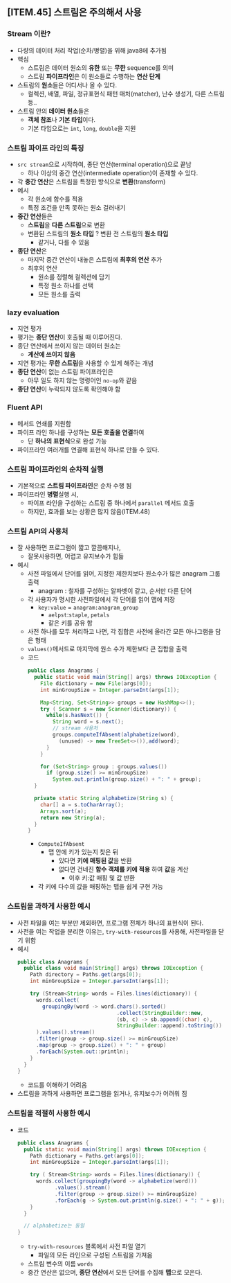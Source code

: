 ## [ITEM.45] 스트림은 주의해서 사용

### Stream 이란?
- 다량의 데이터 처리 작업(순차/병렬)을 위해 java8에 추가됨
- 핵심
  - 스트림은 데이터 원소의 **유한** 또는 **무한** sequence를 의미
  - 스트림 **파이프라인**은 이 원소들로 수행하는 **연산 단계**
- 스트림의 **원소**들은 어디서나 올 수 있다.
  - 컬렉션, 배열, 파일, 정규표현식 패턴 매처(matcher), 난수 생성기, 다른 스트림 등..
- 스트림 안의 **데이터 원소**들은
  - **객체 참조**나 **기본 타입**이다.
  - 기본 타입으로는 `int`, `long`, `double`을 지원

### 스트림 파이프 라인의 특징
- `src stream`으로 시작하여, 종단 연산(terminal operation)으로 끝남
  - 하나 이상의 중간 연산(intermediate operation)이 존재할 수 있다.
- 각 **중간 연산**은 스트림을 특정한 방식으로 **변환**(transform)
- 예시
  - 각 원소에 함수를 적용
  - 특정 조건을 만족 못하는 원소 걸러내기
- **중간 연산**들은
  - **스트림**을 **다른 스트림**으로 변환
  - 변환된 스트림의 **원소 타입** ? 변환 전 스트림의 **원소 타입**
    - 같거나, 다를 수 있음
- **종단 연산**은
  - 마지막 중간 연산이 내놓은 스트림에 **최후의 연산** 추가
  - 최후의 연산
    - 원소를 정렬해 컬렉션에 담기
    - 특정 원소 하나를 선택
    - 모든 원소를 출력

### lazy evaluation
- 지연 평가
- 평가는 **종단 연산**이 호출될 때 이루어진다.
- 종단 연산에서 쓰이지 않는 데이터 원소는
  - **계산에 쓰이지 않음**
- 지연 평가는 **무한 스트림**을 사용할 수 있게 해주는 개념
- **종단 연산**이 없는 스트림 파이프라인은
  - 아무 일도 하지 않는 명령어인 `no-op`와 같음
- **종단 연산**이 누락되지 않도록 확인해야 함

### Fluent API
- 메서드 연쇄를 지원함
- 파이프 라인 하나를 구성하는 **모든 호출을 연결**하여
  - 단 **하나의 표현식**으로 완성 가능
- 파이프라인 여러개를 연결해 표현식 하나로 만들 수 있다.

### 스트림 파이프라인의 순차적 실행
- 기본적으로 **스트림 파이프라인**은 순차 수행 됨
- 파이프라인 **병렬**실행 시,
  - 파이프 라인을 구성하는 스트림 중 하나에서 `parallel` 메서드 호출
  - 하지만, 효과를 보는 상황은 많지 않음(ITEM.48)

### 스트림 API의 사용처
- 잘 사용하면 프로그램이 짧고 깔끔해지나,
  - 잘못사용하면, 어렵고 유지보수가 힘듦
- 예시
  - 사전 파일에서 단어를 읽어, 지정한 제한치보다 원소수가 많은 anagram 그룹 출력
    - anagram : 철자를 구성하는 알파벳이 같고, 순서만 다른 단어
  - 각 사용자가 명시한 사전파일에서 각 단어를 읽어 맵에 저장
    - `key:value` = `anagram:anagram_group`
      - `aelpst`:`staple`, `petals`
      - 같은 키를 공유 함
  - 사전 하나를 모두 처리하고 나면, 각 집합은 사전에 올라간 모든 아나그램을 담은 형태
  - `values()`메서드로 마지막에 원소 수가 제한보다 큰 집합을 출력
  - 코드
    ```java
    public class Anagrams {
      public static void main(String[] args) throws IOException {
        File dictionary = new File(args[0]);
        int minGroupSize = Integer.parseInt(args[1]);

        Map<String, Set<String>> groups = new HashMap<>();
        try ( Scanner s = new Scanner(dictionary)) {
          while(s.hasNext()) {
            String word = s.next();
            // stream 사용처
            groups.computeIfAbsent(alphabetize(word),
              (unused) -> new TreeSet<>()),add(word);
          }
        }

        for (Set<String> group : groups.values())
          if (group.size() >= minGroupSize)
            System.out.println(group.size() + ": " + group);
      }

      private static String alphabetize(String s) {
        char[] a = s.toCharArray();
        Arrays.sort(a);
        return new String(a);
      }
    }
    ```
    - `ComputeIfAbsent`
      - 맵 안에 키가 있는지 찾은 뒤
        - 있다면 **키에 매핑된 값**을 반환
        - 없다면 건네진 **함수 객체를 키에 적용** 하여 **값**을 계산
          - 이후 키:값 매핑 및 값 반환
    - 각 키에 다수의 값을 매핑하는 맵을 쉽게 구현 가능

### 스트림을 과하게 사용한 예시
- 사전 파일을 여는 부분만 제외하면, 프로그램 전체가 하나의 표현식이 된다.
- 사전을 여는 작업을 분리한 이유는, `try-with-resources`를 사용해, 사전파일을 닫기 위함
- 예시
  ```java
  public class Anagrams {
    public class void main(String[] args) throws IOException {
      Path directory = Paths.get(args[0]);
      int minGroupSize = Integer.parseInt(args[1]);

      try (Stream<String> words = Files.lines(dictionary)) {
        words.collect(
          groupingBy(word -> word.chars().sorted()
                                  .collect(StringBuilder::new,
                                  (sb, c) -> sb.append((char) c),
                                  StringBuilder::append).toString())
        ).values().stream()
        .filter(group -> group.size() >= minGroupSize)
        .map(group -> group.size() + ": " + group)
        .forEach(System.out::println);
      }
    }
  }
  ```
  - 코드를 이해하기 어려움
- 스트림을 과하게 사용하면 프로그램을 읽거나, 유지보수가 어려워 짐

### 스트림을 적절히 사용한 예시
- 코드
  ```java
  public class Anagrams {
    public static void main(String[] args) throws IOException {
      Path dictionary = Paths.get(args[0]);
      int minGroupSize = Integer.parseInt(args[1]);

      try ( Stream<String> words = Files.lines(dictionary)) {
        words.collect(groupingBy(word -> alphabetize(word)))
              .values().stream()
              .filter(group -> group.size() >= minGroupSize)
              .forEach(g -> System.out.println(g.size() + ": " + g));
      }
    }

    // alphabetize는 동일
  }
  ```
  - `try-with-resources` 블록에서 사전 파일 열기
    - 파일의 모든 라인으로 구성된 스트림을 가져옴
  - 스트림 변수의 이름 `words`
  - 중간 연산은 없으며, **종단 연산**에서 모든 단어를 수집해 **맵**으로 모은다.